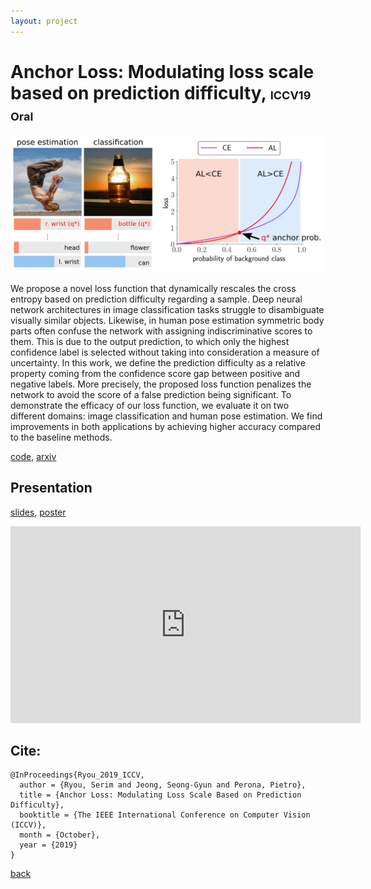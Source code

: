 ```yaml
---
layout: project
---
```


# Anchor Loss: Modulating loss scale based on prediction difficulty, <font size="4">ICCV19 Oral</font>

<p class="aligncenter">
  <img src="https://github.com/slryou41/slryou41.github.io/blob/master/images/overview.png?raw=true" style="width:500px">
</p>

We propose a novel loss function that dynamically rescales the cross entropy based on prediction difficulty regarding a sample. Deep neural network architectures in image classification tasks struggle to disambiguate visually similar objects. Likewise, in human pose estimation symmetric body parts often confuse the network with assigning indiscriminative scores to them. This is due to the output prediction, to which only the highest confidence label is selected without taking into consideration a measure of uncertainty. In this work, we define the prediction difficulty as a relative property coming from the confidence score gap between positive and negative labels. More precisely, the proposed loss function penalizes the network to avoid the score of a false prediction being significant. To demonstrate the efficacy of our loss function, we evaluate it on two different domains: image classification and human pose estimation. We find improvements in both applications by achieving higher accuracy compared to the baseline methods.

[code](https://github.com/slryou41/AnchorLoss), [arxiv](https://arxiv.org/abs/1909.11155)

## Presentation

[slides](https://drive.google.com/file/d/1G2e6EY9VVcf6Ft0iQu4vWT1t3QFHvck4/view?usp=sharing), [poster](https://drive.google.com/file/d/1r8Es8lCfo_l60BDFLFtewZNWRgjZVfFJ/view?usp=sharing)


<div class="iframeVideo">
  <iframe width="560" height="315" src="https://www.youtube-nocookie.com/embed/c7InF0ifjuY" frameborder="0" allow="accelerometer; autoplay; encrypted-media; gyroscope; picture-in-picture" allowfullscreen></iframe>
</div>

## Cite:
```
@InProceedings{Ryou_2019_ICCV,
  author = {Ryou, Serim and Jeong, Seong-Gyun and Perona, Pietro},
  title = {Anchor Loss: Modulating Loss Scale Based on Prediction Difficulty},
  booktitle = {The IEEE International Conference on Computer Vision (ICCV)},
  month = {October},
  year = {2019}
}
```


[back](./)
